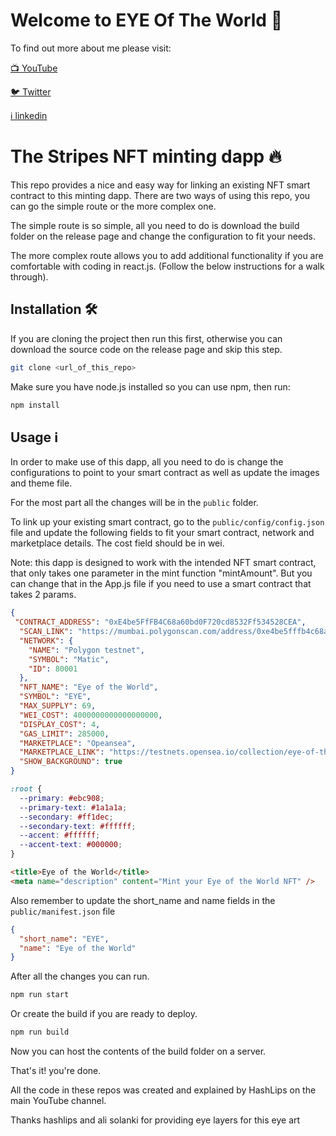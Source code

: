 # Welcome to EYE Of The World 💎

To find out more about me please visit:

[📺 YouTube](https://www.youtube.com/c/MohitRakhade)

[🐦 Twitter](https://twitter.com/mohitrakhade20)

[ℹ️ linkedin](https://www.linkedin.com/in/mohit-rakhade)

# The Stripes NFT minting dapp 🔥

This repo provides a nice and easy way for linking an existing NFT smart contract to this minting dapp. There are two ways of using this repo, you can go the simple route or the more complex one.

The simple route is so simple, all you need to do is download the build folder on the release page and change the configuration to fit your needs. 

The more complex route allows you to add additional functionality if you are comfortable with coding in react.js. (Follow the below instructions for a walk through).

## Installation 🛠️

If you are cloning the project then run this first, otherwise you can download the source code on the release page and skip this step.

```sh
git clone <url_of_this_repo>
```

Make sure you have node.js installed so you can use npm, then run:

```sh
npm install
```

## Usage ℹ️

In order to make use of this dapp, all you need to do is change the configurations to point to your smart contract as well as update the images and theme file.

For the most part all the changes will be in the `public` folder.

To link up your existing smart contract, go to the `public/config/config.json` file and update the following fields to fit your smart contract, network and marketplace details. The cost field should be in wei.

Note: this dapp is designed to work with the intended NFT smart contract, that only takes one parameter in the mint function "mintAmount". But you can change that in the App.js file if you need to use a smart contract that takes 2 params.

```json
{
 "CONTRACT_ADDRESS": "0xE4be5FfFB4C68a60bd0F720cd8532Ff534528CEA",
  "SCAN_LINK": "https://mumbai.polygonscan.com/address/0xe4be5fffb4c68a60bd0f720cd8532ff534528cea#events",
  "NETWORK": {
    "NAME": "Polygon testnet",
    "SYMBOL": "Matic",
    "ID": 80001
  },
  "NFT_NAME": "Eye of the World",
  "SYMBOL": "EYE",
  "MAX_SUPPLY": 69,
  "WEI_COST": 4000000000000000000,
  "DISPLAY_COST": 4,
  "GAS_LIMIT": 285000,
  "MARKETPLACE": "Opeansea",
  "MARKETPLACE_LINK": "https://testnets.opensea.io/collection/eye-of-the-world",
  "SHOW_BACKGROUND": true
}
```


```css
:root {
  --primary: #ebc908;
  --primary-text: #1a1a1a;
  --secondary: #ff1dec;
  --secondary-text: #ffffff;
  --accent: #ffffff;
  --accent-text: #000000;
}
```




```html
<title>Eye of the World</title>
<meta name="description" content="Mint your Eye of the World NFT" />
```

Also remember to update the short_name and name fields in the `public/manifest.json` file

```json
{
  "short_name": "EYE",
  "name": "Eye of the World"
}
```

After all the changes you can run.

```sh
npm run start
```

Or create the build if you are ready to deploy.

```sh
npm run build
```

Now you can host the contents of the build folder on a server.

That's it! you're done.


All the code in these repos was created and explained by HashLips on the main YouTube channel.

Thanks hashlips and ali solanki for providing eye layers for this eye art
